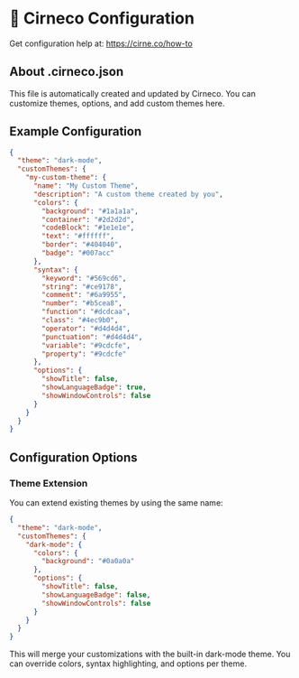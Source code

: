 # 🦮 Cirneco Configuration

Get configuration help at: https://cirne.co/how-to

## About .cirneco.json

This file is automatically created and updated by Cirneco.
You can customize themes, options, and add custom themes here.

## Example Configuration

```json
{
  "theme": "dark-mode",
  "customThemes": {
    "my-custom-theme": {
      "name": "My Custom Theme",
      "description": "A custom theme created by you",
      "colors": {
        "background": "#1a1a1a",
        "container": "#2d2d2d",
        "codeBlock": "#1e1e1e",
        "text": "#ffffff",
        "border": "#404040",
        "badge": "#007acc"
      },
      "syntax": {
        "keyword": "#569cd6",
        "string": "#ce9178",
        "comment": "#6a9955",
        "number": "#b5cea8",
        "function": "#dcdcaa",
        "class": "#4ec9b0",
        "operator": "#d4d4d4",
        "punctuation": "#d4d4d4",
        "variable": "#9cdcfe",
        "property": "#9cdcfe"
      },
      "options": {
        "showTitle": false,
        "showLanguageBadge": true,
        "showWindowControls": false
      }
    }
  }
}
```

## Configuration Options

### Theme Extension
You can extend existing themes by using the same name:
```json
{
  "theme": "dark-mode",
  "customThemes": {
    "dark-mode": {
      "colors": {
        "background": "#0a0a0a"
      },
      "options": {
        "showTitle": false,
        "showLanguageBadge": false,
        "showWindowControls": false
      }
    }
  }
}
```

This will merge your customizations with the built-in dark-mode theme. You can override colors, syntax highlighting, and options per theme. 